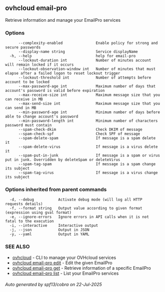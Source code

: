 ## ovhcloud email-pro

Retrieve information and manage your EmailPro services

### Options

```
      --complexity-enabled               Enable policy for strong and secure passwords
      --display-name string              Service displayName
  -h, --help                             help for email-pro
      --lockout-duration int             Number of minutes account will remain locked if it occurs
      --lockout-observation-window int   Number of minutes that must elapse after a failed logon to reset lockout trigger
      --lockout-threshold int            Number of attempts before account to be locked
      --max-password-age int             Maximum number of days that account's password is valid before expiration
      --max-receive-size int             Maximum message size that you can receive in MB
      --max-send-size int                Maximum message size that you can send in MB
      --min-password-age int             Minimum number of days before able to change account's password
      --min-password-length int          Minimum number of characters password must contain
      --spam-check-dkim                  Check DKIM of message
      --spam-check-spf                   Check SPF of message
      --spam-delete-spam                 If message is a spam delete it
      --spam-delete-virus                If message is a virus delete it
      --spam-put-in-junk                 If message is a spam or virus put in junk. Overridden by deleteSpam or deleteVirus
      --spam-tag-spam                    If message is a spam change its subject
      --spam-tag-virus                   If message is a virus change its subject
```

### Options inherited from parent commands

```
  -d, --debug           Activate debug mode (will log all HTTP requests details)
  -f, --format string   Output value according to given format (expression using gval format)
  -e, --ignore-errors   Ignore errors in API calls when it is not fatal to the execution
  -i, --interactive     Interactive output
  -j, --json            Output in JSON
  -y, --yaml            Output in YAML
```

### SEE ALSO

* [ovhcloud](ovhcloud.md)	 - CLI to manage your OVHcloud services
* [ovhcloud email-pro edit](ovhcloud_email-pro_edit.md)	 - Edit the given EmailPro
* [ovhcloud email-pro get](ovhcloud_email-pro_get.md)	 - Retrieve information of a specific EmailPro
* [ovhcloud email-pro list](ovhcloud_email-pro_list.md)	 - List your EmailPro services

###### Auto generated by spf13/cobra on 22-Jul-2025
